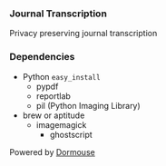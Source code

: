 ### Journal Transcription

Privacy preserving journal transcription

### Dependencies

- Python `easy_install`
  - pypdf
  - reportlab
  - pil (Python Imaging Library)
- brew or aptitude
  - imagemagick
    - ghostscript

Powered by [Dormouse](http://dormou.se)
